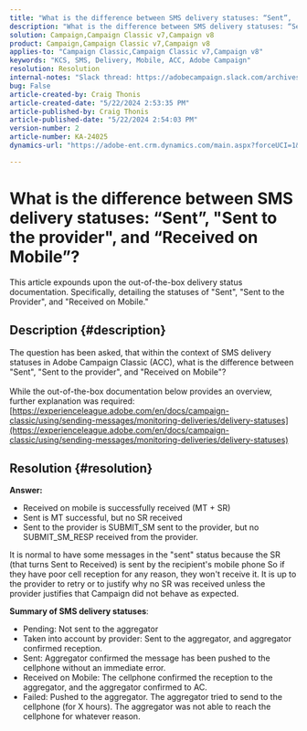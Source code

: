 ```yaml
---
title: "What is the difference between SMS delivery statuses: “Sent”,  \"Sent to the provider\", and “Received on Mobile”?"
description: "What is the difference between SMS delivery statuses: “Sent”,  \"Sent to the provider\", and “Received on Mobile”?"
solution: Campaign,Campaign Classic v7,Campaign v8
product: Campaign,Campaign Classic v7,Campaign v8
applies-to: "Campaign Classic,Campaign Classic v7,Campaign v8"
keywords: "KCS, SMS, Delivery, Mobile, ACC, Adobe Campaign"
resolution: Resolution
internal-notes: "Slack thread: https://adobecampaign.slack.com/archives/C05C0R93W07/p1711386392282549      Internal Wiki from R&D: https://wiki.corp.adobe.com/pages/viewpage.action?spaceKey=neolane&title=SMS+connector+protocol+and+settings"
bug: False
article-created-by: Craig Thonis
article-created-date: "5/22/2024 2:53:35 PM"
article-published-by: Craig Thonis
article-published-date: "5/22/2024 2:54:03 PM"
version-number: 2
article-number: KA-24025
dynamics-url: "https://adobe-ent.crm.dynamics.com/main.aspx?forceUCI=1&pagetype=entityrecord&etn=knowledgearticle&id=0109c00f-4b18-ef11-9f89-000d3a372703"

---
```

# What is the difference between SMS delivery statuses: “Sent”,  "Sent to the provider", and “Received on Mobile”?


This article expounds upon the out-of-the-box delivery status documentation. Specifically, detailing the statuses of "Sent", "Sent to the Provider", and "Received on Mobile."





## Description {#description}

The question has been asked, that within the context of SMS delivery statuses in Adobe Campaign Classic (ACC), what is the difference between "Sent", "Sent to the provider", and "Received on Mobile"?<br> <br>While the out-of-the-box documentation below provides an overview, further explanation was required:<br>
[https://experienceleague.adobe.com/en/docs/campaign-classic/using/sending-messages/monitoring-deliveries/delivery-statuses](https://experienceleague.adobe.com/en/docs/campaign-classic/using/sending-messages/monitoring-deliveries/delivery-statuses)

## Resolution {#resolution}


<b>Answer:</b>

- Received on mobile is successfully received (MT + SR)
- Sent is MT successful, but no SR received
- Sent to the provider is SUBMIT_SM sent to the provider, but no SUBMIT_SM_RESP received from the provider.


It is normal to have some messages in the "sent" status because the SR (that turns Sent to Received) is sent by the recipient's mobile phone
So if they have poor cell reception for any reason, they won't receive it.
It is up to the provider to retry or to justify why no SR was received unless the provider justifies that Campaign did not behave as expected.

<b>Summary of SMS delivery statuses</b>:

- Pending: Not sent to the aggregator
- Taken into account by provider: Sent to the aggregator, and aggregator confirmed reception.
- Sent: Aggregator confirmed the message has been pushed to the cellphone without an immediate error.
- Received on Mobile: The cellphone confirmed the reception to the aggregator, and the aggregator confirmed to AC.
- Failed: Pushed to the aggregator. The aggregator tried to send to the cellphone (for X hours). The aggregator was not able to reach the cellphone for whatever reason.

